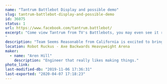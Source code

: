 ```yaml
---
name: "Tantrum Battlebot Display and possible demo"
slug: tantrum-battlebot-display-and-possible-demo
id: 36075
status: 1
url: https://www.facebook.com/tantrum.battlebot/
excerpt: "Come view Tantrum from TV's Battlebots, you may even see it running at 100%, a thing never before seen!
"
description: "Team Seems Reasonable from California is excited to bring our Battlebot to show off and hopefully inspire some people to start building more cool things."
location: Robot Ruckus - Axe Backwards Heavyweight Arena
maker:
  - name: "Aren Hill"
    description: "Engineer that really likes making things."
photo_link: 
last-modified-db: "2019-11-06 17:36:31"
last-exported: "2020-04-07 17:18:23"
---
```

